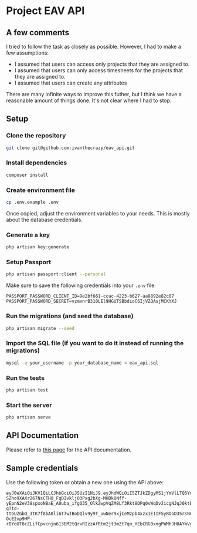 # Project EAV API

## A few comments

I tried to follow the task as closely as possible. However, I had to make a few assumptions:

- I assumed that users can access only projects that they are assigned to.
- I assumed that users can only access timesheets for the projects that they are assigned to.
- I assumed that users can create any attributes

There are many infinite ways to improve this futher, but I think we have a reasonable amount of things done. It's not clear where I had to stop.


## Setup

### Clone the repository

```bash
git clone git@github.com:ivanthecrazy/eav_api.git
```

### Install dependencies

```bash
composer install
```

### Create environment file

```bash
cp .env.example .env
```

Once copied, adjust the environment variables to your needs. This is mostly about the database credentials.

### Generate a key

```bash
php artisan key:generate
```


### Setup Passport

```bash
php artisan passport:client --personal
```

Make sure to save the following credentials into your `.env` file:

```
PASSPORT_PASSWORD_CLIENT_ID=9e2bf661-ccac-4223-b627-aa8892e82c07
PASSPORT_PASSWORD_SECRET=vzmxnrB310LEl9HGUTSBbdioC6IjVZQAsjMCKYXJ
```

### Run the migrations (and seed the database)

```bash
php artisan migrate --seed
```

### Import the SQL file (if you want to do it instead of running the migrations)

```bash
mysql -u your_username -p your_database_name < eav_api.sql
```

### Run the tests

```bash
php artisan test
```

### Start the server

```bash
php artisan serve
```

## API Documentation

Please refer to [this page](https://eav.ivan-larionov.dev/docs/index.html#) for the API documentation.


## Sample credentials

Use the following token or obtain a new one using the API above:

```
eyJ0eXAiOiJKV1QiLCJhbGciOiJSUzI1NiJ9.eyJhdWQiOiI5ZTJkZDgyMS1jYmVlLTQ5YmMtYWY4YS04ZmI3ZTVlNGE2MjgiLCJqdGkiOiJhODQ2YjUwNGZjZTQzZDVlYWQxNjNmZGFiMTU2OTdkNWU3MzVlNWZiMDc5ODc1NTM1NTE1Mjc3NzYyMTkyZjZhYTM4ZTBiZDIwODRiNjQyMCIsImlhdCI6MTczOTE5NzQyNS42MDE1MDQsIm5iZiI6MTczOTE5NzQyNS42MDE1MDgsImV4cCI6MTc3MDczMzQyNS41OTAzNDgsInN1YiI6IjE2Iiwic2NvcGVzIjpbXX0.eE1_W1aGY8FVe750-SZho9XAXr267NsCTH8_FqDIvkljO3Pxg2bXg-MHDkONff-yEpnN2eV38spxoNBaE_A0uba_ifgQ35_OlkZwpVqZM8Lf3Rkt8DPq0vWqDvJicgNJqJ0ktE6T8tfKIb5J2sO8DKULL999jBtHCEnnquQ6NBN4i86Nurxep18EPOjMpLBdwAfnZx838GIeHsKcXpazszqBLEEugYKMUecZCTeDIJqqCH1xvCikvb_ao1RcxThk18LbuMszxnuOtCr_VBOZNZhTLKnAzqQ7sEbTQIgpUe6HF1g1RFHY40lX_XZA5TirbJCLOeB7G_adkjWLTKKnbRMbq2kYwG6rWxP2I95J-gTtd-ttbUZGbQ_3tK7f8bA0li6t7wIBoDQlv9y9T_uwNer9xjCeMzpb4xzx1E1IFSyBDoD35rsNCXGbztupwxUMmP8o7s3scoUPf2r963yQy2vSLVglORUrCXf8d3_uweYyKcZKM94QzWQbQjBrlFRmuGb_Mx9RLK1HsXG_DJhz090fHxrIq2eAJRFt3ak-OcE2xp9HP-rDYoUT8cZLifCpvcnjn613EM2tQrvRIzzAfRtm2jt3mZt7qn_YEbCRG0xngPWMhJH0AYmVgjvJFf8ngtWyWGzoW5R0TFiCN34IGQellVyT_aQLrf5W_tOI_bk
```